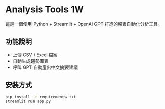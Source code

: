 # Analysis Tools 1W

這是一個使用 Python + Streamlit + OpenAI GPT 打造的報表自動化分析工具。

## 功能說明

- 上傳 CSV / Excel 檔案
- 自動生成趨勢圖表
- 呼叫 GPT 自動產出中文摘要建議

## 安裝方式

```bash
pip install -r requirements.txt
streamlit run app.py

